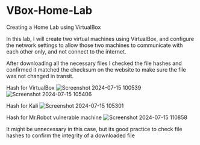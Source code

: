 # VBox-Home-Lab

<h>Creating a Home Lab using VirtualBox</h>

In this lab, I will create two virtual machines using VirtualBox, and configure the network settings to allow those two machines to communicate with each other only, and not connect to the internet.

After downloading all the necessary files I checked the file hashes and confirmed it matched the checksum on the website to make sure the file was not changed in transit.

Hash for VirtualBox
![Screenshot 2024-07-15 100539](https://github.com/user-attachments/assets/86260844-66f7-4a6a-b107-4f9b2d939d5f) 
![Screenshot 2024-07-15 105406](https://github.com/user-attachments/assets/6d9d2dd0-4e17-433e-8c9e-f7a3054070f9)

Hash for Kali
![Screenshot 2024-07-15 105301](https://github.com/user-attachments/assets/b469a36b-5c77-4110-9856-3424791691f7)

Hash for Mr.Robot vulnerable machine
![Screenshot 2024-07-15 110858](https://github.com/user-attachments/assets/9936502b-e9ae-4828-93cc-ac6f9ee17767)

It might be unnecessary in this case, but its good practice to check file hashes to confirm the integrity of a downloaded file
